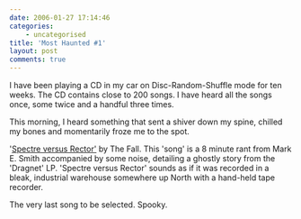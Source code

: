 ```yaml
---
date: 2006-01-27 17:14:46
categories:
    - uncategorised
title: 'Most Haunted #1'
layout: post
comments: true
---
```

I have been playing a CD in my car on Disc-Random-Shuffle mode for ten
weeks. The CD contains close to 200 songs. I have heard all the songs
once, some twice and a handful three times.

This morning, I heard something that sent a shiver down my spine,
chilled my bones and momentarily froze me to the spot.

'[Spectre versus Rector'](http://www.lyricscrawler.com/song/86355.html)
by The Fall. This 'song' is a 8 minute rant from Mark E. Smith accompanied 
by some noise, detailing a ghostly story from the 'Dragnet' LP. 
'Spectre versus Rector' sounds as if it was recorded in a bleak, industrial 
warehouse somewhere up North with a hand-held tape recorder.

The very last song to be selected. Spooky.
